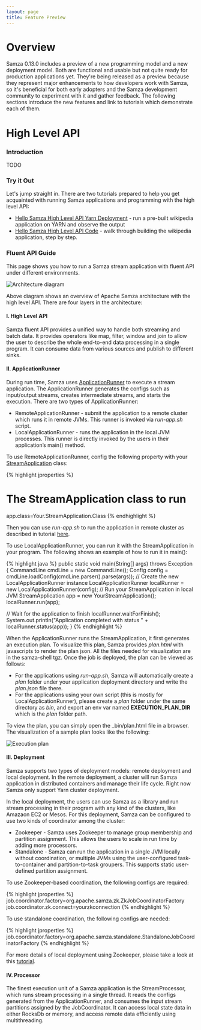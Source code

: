 ```yaml
---
layout: page
title: Feature Preview
---
```

<!--
   Licensed to the Apache Software Foundation (ASF) under one or more
   contributor license agreements.  See the NOTICE file distributed with
   this work for additional information regarding copyright ownership.
   The ASF licenses this file to You under the Apache License, Version 2.0
   (the "License"); you may not use this file except in compliance with
   the License.  You may obtain a copy of the License at

       http://www.apache.org/licenses/LICENSE-2.0

   Unless required by applicable law or agreed to in writing, software
   distributed under the License is distributed on an "AS IS" BASIS,
   WITHOUT WARRANTIES OR CONDITIONS OF ANY KIND, either express or implied.
   See the License for the specific language governing permissions and
   limitations under the License.
-->

# Overview
Samza 0.13.0 includes a preview of a new programming model and a new deployment model. Both are functional and usable but not quite ready for production applications yet. They're being released as a preview because they represent major enhancements to how developers work with Samza, so it's beneficial for both early adopters and the Samza development community to experiment with it and gather feedback. The following sections introduce the new features and link to tutorials which demonstrate each of them.

# High Level API

### Introduction
TODO

### Try it Out
Let's jump straight in. There are two tutorials prepared to help you get acquainted with running Samza applications and programming with the high level API:

* [Hello Samza High Level API Yarn Deployment](/learn/tutorials/{{site.version}}/hello-samza-high-level-yarn.html) - run a pre-built wikipedia application on YARN and observe the output
* [Hello Samza High Level API Code](/learn/tutorials/{{site.version}}/hello-samza-high-level-code.html) - walk through building the wikipedia application, step by step.

### Fluent API Guide
This page shows you how to run a Samza stream application with fluent API under different environments.

<img src="/img/{{site.version}}/learn/documentation/introduction/fluent-arch.png" alt="Architecture diagram" style="max-width: 100%; height: auto;" onclick="window.open(this.src)">

Above diagram shows an overview of Apache Samza architecture with the high level API. There are four layers in the architecture:

#### I. High Level API

Samza fluent API provides a unified way to handle both streaming and batch data. It provides operators like map, filter, window and join to allow the user to describe the whole end-to-end data processing in a single program. It can consume data from various sources and publish to different sinks.

#### II. ApplicationRunner

During run time, Samza uses [ApplicationRunner]((javadocs/org/apache/samza/runtime/ApplicationRunner.html)) to execute a stream application. The ApplicationRunner generates the configs such as input/output streams, creates intermediate streams, and starts the execution. There are two types of ApplicationRunner:

* RemoteApplicationRunner - submit the application to a remote cluster which runs it in remote JVMs. This runner is invoked via _run-app.sh_ script. 
* LocalApplicationRunner - runs the application in the local JVM processes. This runner is directly invoked by the users in their application’s main() method.

To use RemoteApplicationRunner, config the following property with your [StreamApplication](javadocs/org/apache/samza/application/StreamApplication) class:

{% highlight jproperties %}
# The StreamApplication class to run
app.class=Your.StreamApplication.Class
{% endhighlight %}

Then you can use _run-app.sh_ to run the application in remote cluster as described in tutorial [here](/learn/tutorials/{{site.version}}/hello-samza-high-level-yarn.html).

To use LocalApplicationRunner, you can run it with the StreamApplication in your program. The following shows an example of how to run it in main():

{% highlight java %}
public static void main(String[] args) throws Exception {
 CommandLine cmdLine = new CommandLine();
 Config config = cmdLine.loadConfig(cmdLine.parser().parse(args));
 // Create the new LocalApplicationRunner instance
 LocalApplicationRunner localRunner = new LocalApplicationRunner(config);
 // Run your StreamApplication in local JVM
 StreamApplication app = new YourStreamApplication();
 localRunner.run(app);

 // Wait for the application to finish
 localRunner.waitForFinish();
 System.out.println("Application completed with status " + localRunner.status(app));
}
{% endhighlight %}

When the ApplicationRunner runs the StreamApplication, it first generates an execution plan. To visualize this plan, Samza provides _plan.html_ with javascripts to render the plan json. All the files needed for visualization are in the samza-shell tgz. Once the job is deployed, the plan can be viewed as follows:

* For the applications using _run-app.sh_, Samza will automatically create a _plan_ folder under your application deployment directory and write the _plan.json_ file there.
* For the applications using your own script (this is mostly for LocalApplicationRunner), please create a _plan_ folder under the same directory as _bin_, and export an env var named **EXECUTION_PLAN_DIR** which is the _plan_ folder path.

To view the plan, you can simply open the _bin/plan.html file in a browser. The visualization of a sample plan looks like the following:

<img src="/img/{{site.version}}/learn/documentation/introduction/execution-plan.png" alt="Execution plan" style="max-width: 100%; height: auto;" onclick="window.open(this.src)"/>

#### III. Deployment

Samza supports two types of deployment models: remote deployment and local deployment. In the remote deployment, a cluster will run Samza application in distributed containers and manage their life cycle. Right now Samza only support Yarn cluster deployment.

In the local deployment, the users can use Samza as a library and run stream processing in their program with any kind of the clusters, like Amazaon EC2 or Mesos. For this deployment, Samza can be configured to use two kinds of coordinator among the cluster:

* Zookeeper - Samza uses Zookeeper to manage group membership and partition assignment. This allows the users to scale in run time by adding more processors.
* Standalone - Samza can run the application in a single JVM locally without coordination, or multiple JVMs using the user-configured task-to-container and partition-to-task groupers. This supports static user-defined partition assignment.

To use Zookeeper-based coordination, the following configs are required:

{% highlight jproperties %}
job.coordinator.factory=org.apache.samza.zk.ZkJobCoordinatorFactory
job.coordinator.zk.connect=yourzkconnection
{% endhighlight %}

To use standalone coordination, the following configs are needed:

{% highlight jproperties %}
job.coordinator.factory=org.apache.samza.standalone.StandaloneJobCoordinatorFactory
{% endhighlight %}

For more details of local deployment using Zookeeper, please take a look at this [tutorial](/learn/tutorials/{{site.version}}/hello-samza-standalone.html).

#### IV. Processor

The finest execution unit of a Samza application is the StreamProcessor, which runs stream processing in a single thread. It reads the configs generated from the ApplicationRunner, and consumes the input stream partitions assigned by the JobCoordinator. It can access local state data in either RocksDb or memory, and access remote data efficiently using multithreading.
